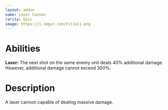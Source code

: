 ```yaml
---
layout: addon
name: Laser Cannon
rarity: Epic
image: https://i.imgur.com/Fcl1xc1.png
---
```


# Abilities

**Laser:** The next shot on the same enemy unit deals 40% additional damage. However, additional damage cannot exceed 300%.

# Description

A laser cannon capable of dealing massive damage.
